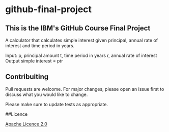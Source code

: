 # github-final-project
## This is the IBM's GitHub Course Final Project 


A calculator that calculates simple interest given principal, annual rate of interest and time period in years.

Input:
   p, principal amount
   t, time period in years
   r, annual rate of interest
Output
   simple interest = p*t*r
   
   ## Contribuiting
     
Pull requests are welcome. For major changes, please open an issue first
to discuss what you would like to change.

Please make sure to update tests as appropriate.

##Licence

[Apache Licence 2.0](https://choosealicense.com/licenses/apache-2.0/)
